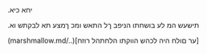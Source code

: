 .יחא כיא

.תישעש המ לע בושחתו הניפב ךל
התאש ומכ ךמצע תא לבקתש וא

(marshmallow.md/..)[ער םולח היה לכהש הווקתו הלחתהל רוזח]
